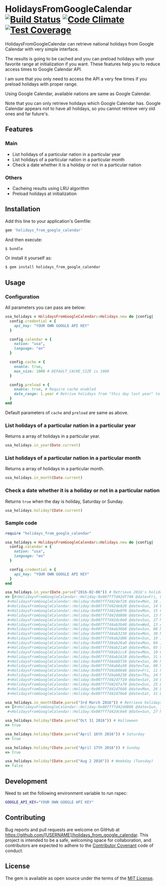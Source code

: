 # HolidaysFromGoogleCalendar [![Build Status](https://travis-ci.org/necojackarc/holidays_from_google_calendar.svg?branch=master)](https://travis-ci.org/necojackarc/holidays_from_google_calendar) [![Code Climate](https://codeclimate.com/github/necojackarc/holidays_from_google_calendar/badges/gpa.svg)](https://codeclimate.com/github/necojackarc/holidays_from_google_calendar) [![Test Coverage](https://codeclimate.com/github/necojackarc/holidays_from_google_calendar/badges/coverage.svg)](https://codeclimate.com/github/necojackarc/holidays_from_google_calendar/coverage)
HolidaysFromGoogleCalendar can retrieve national holidays from Google Calendar with very simple interface.

The results is going to be cached and you can preload holidays with your favorite range at initialization if you want.
These features help you to reduce access times to Google Calendar API.

I am sure that you only need to access the API a very few times if you preload holidays with proper range.

Using Google Calendar, available nations are same as Google Calendar.

Note that you can only retrieve holidays which Google Calendar has.
Google Calendar appears not to have all holidays, so you cannot retrieve very old ones and far future's.

## Features
### Main
* List holidays of a particular nation in a particular year
* List holidays of a particular nation in a particular month
* Check a date whether it is a holiday or not in a particular nation

### Others
* Cacheing results using LRU algorithm
* Preload holidays at initialization

## Installation
Add this line to your application's Gemfile:

```ruby
gem 'holidays_from_google_calendar'
```

And then execute:

```bash
$ bundle
```

Or install it yourself as:

```bash
$ gem install holidays_from_google_calendar
```

## Usage
### Configuration
All parameters you can pass are below:

```ruby
usa_holidays = HolidaysFromGoogleCalendar::Holidays.new do |config|
  config.credential = {
    api_key: "YOUR OWN GOOGLE API KEY"
  }

  config.calendar = {
    nation: "usa",
    language: "en"
  }

  config.cache = {
    enable: true,
    max_size: 1000 # DEFAULT_CACHE_SIZE is 1000
  }

  config.preload = {
    enable: true, # Require cache enabled
    date_range: 1.year # Retrive holidays from "this day last year" to "this day next year"
  }
end
```

Default parameters of `cache` and `preload` are same as above.

### List holidays of a particular nation in a particular year
Returns a array of holidays in a particular year.

```ruby
usa_holidays.in_year(Date.current)
```

### List holidays of a particular nation in a particular month
Returns a array of holidays in a particular month.

```ruby
usa_holidays.in_month(Date.current)
```

### Check a date whether it is a holiday or not in a particular nation
Returns `true` when the day is holiday, Saturday or Sunday.

```ruby
usa_holidays.holiday?(Date.current)
```

### Sample code
```ruby
require "holidays_from_google_calendar"

usa_holidays = HolidaysFromGoogleCalendar::Holidays.new do |config|
  config.calendar = {
    nation: "usa",
    language: "en"
  }

  config.credential = {
    api_key: "YOUR OWN GOOGLE API KEY"
  }
end

usa_holidays.in_year(Date.parse("2016-02-06")) # Retrieve 2016's holidays
=> [#<HolidaysFromGoogleCalendar::Holiday:0x007ff7d42df748 @date=Fri, 01 Jan 2016, @name="New Year's Day">,
 #<HolidaysFromGoogleCalendar::Holiday:0x007ff7d42def28 @date=Mon, 18 Jan 2016, @name="Martin Luther King Day">,
 #<HolidaysFromGoogleCalendar::Holiday:0x007ff7d42de820 @date=Sun, 14 Feb 2016, @name="Valentine's Day">,
 #<HolidaysFromGoogleCalendar::Holiday:0x007ff7d42de0f0 @date=Mon, 15 Feb 2016, @name="Presidents' Day">,
 #<HolidaysFromGoogleCalendar::Holiday:0x007ff7d42dd808 @date=Sun, 13 Mar 2016, @name="Daylight Saving Time starts">,
 #<HolidaysFromGoogleCalendar::Holiday:0x007ff7d42dc8e0 @date=Sun, 27 Mar 2016, @name="Easter Sunday">,
 #<HolidaysFromGoogleCalendar::Holiday:0x007ff7d4ab3b40 @date=Wed, 13 Apr 2016, @name="Thomas Jefferson's Birthday">,
 #<HolidaysFromGoogleCalendar::Holiday:0x007ff7d4ab36b8 @date=Sun, 08 May 2016, @name="Mother's Day">,
 #<HolidaysFromGoogleCalendar::Holiday:0x007ff7d4ab3230 @date=Mon, 30 May 2016, @name="Memorial Day">,
 #<HolidaysFromGoogleCalendar::Holiday:0x007ff7d4ab2d08 @date=Sun, 19 Jun 2016, @name="Father's Day">,
 #<HolidaysFromGoogleCalendar::Holiday:0x007ff7d4ab26a0 @date=Mon, 04 Jul 2016, @name="Independence Day">,
 #<HolidaysFromGoogleCalendar::Holiday:0x007ff7d4ab21a0 @date=Mon, 05 Sep 2016, @name="Labor Day">,
 #<HolidaysFromGoogleCalendar::Holiday:0x007ff7d4ab1cc8 @date=Mon, 10 Oct 2016, @name="Columbus Day (regional holiday)">,
 #<HolidaysFromGoogleCalendar::Holiday:0x007ff7d4ab1610 @date=Mon, 31 Oct 2016, @name="Halloween">,
 #<HolidaysFromGoogleCalendar::Holiday:0x007ff7d4ab0f30 @date=Sun, 06 Nov 2016, @name="Daylight Saving Time ends">,
 #<HolidaysFromGoogleCalendar::Holiday:0x007ff7d4ab0a58 @date=Tue, 08 Nov 2016, @name="Election Day">,
 #<HolidaysFromGoogleCalendar::Holiday:0x007ff7d4ab0648 @date=Fri, 11 Nov 2016, @name="Veterans Day">,
 #<HolidaysFromGoogleCalendar::Holiday:0x007ff7d4ab0238 @date=Thu, 24 Nov 2016, @name="Thanksgiving Day">,
 #<HolidaysFromGoogleCalendar::Holiday:0x007ff7d42d7f20 @date=Sat, 24 Dec 2016, @name="Christmas Eve">,
 #<HolidaysFromGoogleCalendar::Holiday:0x007ff7d42d7a70 @date=Sun, 25 Dec 2016, @name="Christmas Day">,
 #<HolidaysFromGoogleCalendar::Holiday:0x007ff7d42d7660 @date=Mon, 26 Dec 2016, @name="Christmas Day observed">,
 #<HolidaysFromGoogleCalendar::Holiday:0x007ff7d42d70e8 @date=Sat, 31 Dec 2016, @name="New Year's Eve">,

usa_holidays.in_month(Date.parse("3rd March 2016")) # Retrieve holidays of March, 2016
=> [#<HolidaysFromGoogleCalendar::Holiday:0x007ff7d42dd808 @date=Sun, 13 Mar 2016, @name="Daylight Saving Time starts">,
 #<HolidaysFromGoogleCalendar::Holiday:0x007ff7d42dc8e0 @date=Sun, 27 Mar 2016, @name="Easter Sunday">]

usa_holidays.holiday?(Date.parse("Oct 31 2016")) # Halloween
=> true

usa_holidays.holiday?(Date.parse("April 16th 2016")) # Saturday
=> true

usa_holidays.holiday?(Date.parse("April 17th 2016")) # Sunday
=> true

usa_holidays.holiday?(Date.parse("Aug 2 2016")) # Weekday (Tuesday)
=> false
```

## Development
Need to set the following environment variable to run rspec:

```bash
GOOGLE_API_KEY="YOUR OWN GOOGLE API KEY"
```

## Contributing
Bug reports and pull requests are welcome on GitHub at https://github.com/[USERNAME]/holidays_from_google_calendar. This project is intended to be a safe, welcoming space for collaboration, and contributors are expected to adhere to the [Contributor Covenant](contributor-covenant.org) code of conduct.

## License
The gem is available as open source under the terms of the [MIT License](http://opensource.org/licenses/MIT).
